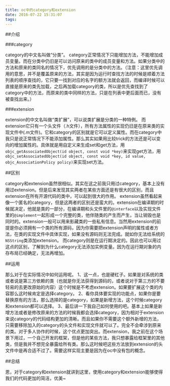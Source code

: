 ```yaml
---
title: oc中的category和extension
date: 2016-07-22 15:31:07
tags:
---
```

##介绍

###category

category的中文名叫做“分类”。
category正常情况下只能增加方法，不能增加成员变量。而在分类中仍旧是可以访问原来的类中的成员变量和方法。如果分类中的方法和原来的类同名的情况下，优先调用的是分类中的方法。（注意：这里优先调用的意思，并不是覆盖原来的方法，其实是因为运行时查找方法的时候是顺着方法列表的顺序查找的，它只要一找到对应的名字的额方法就会返回，而编译时候可以直接是原来的类先加载，之后再加载category的类，所以是优先查找到了category中的方法，而原来的类中同样的方法，只是在列表中更后面而已，没有被查找出来。）<!--more-->

###extension

extension的中文名叫做“类扩展”，可以说类扩展是分类的一种特例。
而extension它只有一个头文件（.h文件），所有方法属性的实现仍旧是在原来类的实现文件中(.m文件)。它和category的区别就是它可以定义属性。而在category中我只是说正常情况下不能添加属性。那么其实如果用比较trick的方法还是可以变向的增加属性的。具体就是用自定义来生成set和get方法，用`    objc_getAssociatedObject(id object, const void *key)`来实现get方法，用`objc_setAssociatedObject(id object, const void *key, id value, objc_AssociationPolicy policy)`来实现set方法。


##区别

category和extension虽然很相似。其实在这之前我只用过category，基本上没有用过extension。但是后来发现其实两者在某些方面还是有很大的区别，而且extension在所有开源代码的类中，可以起到很大的作用。
extension虽然看起来像一个匿名的category，但是这两者的区别还是蛮大的。extension在编译期的时候就决定，他就是类的一部分，在编译期和头文件里的`@interface`以及实现文件里的`@implement`一起形成一个完整的类，他伴随类的产生而产生，当让销毁也是同时的。extension一般可以用来影藏类的一些私有信息。当然用extension的前提是你必须拥有一个类的所有源码，因为你需要把extension声明的属性或者方法，在类的实现文件中具体实现，如果没有源码则无法完成。就如你无法给系统的`NSString`类添加extension。
而category则是在运行期决定的。因此也可以用过这点的区别，了解到为什么category无法添加实例变量。因为在运行期对象的内存布局已经确定，无法再增加。


##运用

那么对于在实际情况中如何运用呢。
1、这一点，也是硬杠子。如果是对系统的类或者说是第三方依赖的类（也就是你无法获得到源码的，或者说对于第三方的不要轻易的去更改原始的内容）这个时候是不考虑extension。如果要扩展这个类的内容那么这时候肯定是选择category。
2、看你具体要实现的功能点，如果你是要替换原有的方法，那么选择的是category，如果是新增方法，这个时候category和extension都可以选择。
3、最后讲一下我自己如何使用的吧。基本上如果是新增方法或者是修改原来的方法的时候我都会选择category，因为相对于extension来说category的代码结构更加的清晰。而且如果你不需要这个额外新增的方法，只需要移除加入的category的头文件和实现文件就可以了。完全不会牵涉到原来的类。对于多人协作的时候，这个优点更加突出。而extension，我之前在这个场景下用过，一个自己开发的框架，但是他的某些方法，我只想暴露给框架里的其他类，但是我并不想完全暴露给所有类。那么这时候吧这些方法放到extension的头文件中是再合适不过了。需要这样实现主要是因为在oc中没有包的概念。


##总结

恩，对于category和extension就讲到这里，使用category和extension能够使得我们的代码更加的简洁，优美~


